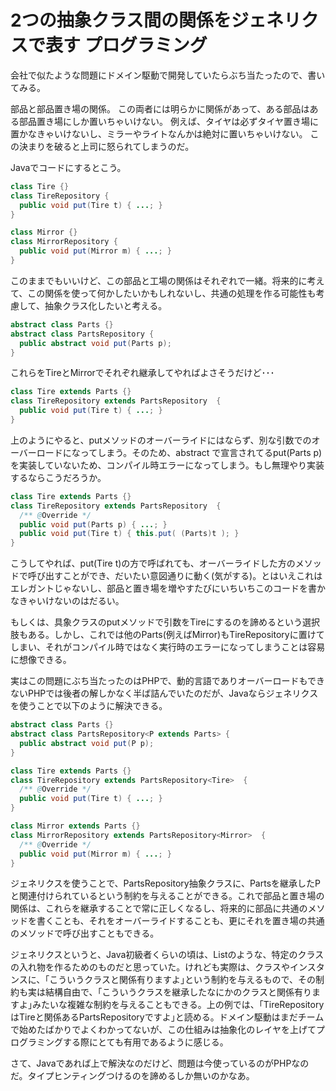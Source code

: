 2つの抽象クラス間の関係をジェネリクスで表す
プログラミング
=====
会社で似たような問題にドメイン駆動で開発していたらぶち当たったので、書いてみる。

部品と部品置き場の関係。
この両者には明らかに関係があって、ある部品はある部品置き場にしか置いちゃいけない。
例えば、タイヤは必ずタイヤ置き場に置かなきゃいけないし、ミラーやライトなんかは絶対に置いちゃいけない。
この決まりを破ると上司に怒られてしまうのだ。

<!--more-->

Javaでコードにするとこう。
```java
class Tire {}
class TireRepository {
  public void put(Tire t) { ...; }
}

class Mirror {}
class MirrorRepository {
  public void put(Mirror m) { ...; }
}
```

このままでもいいけど、この部品と工場の関係はそれぞれで一緒。将来的に考えて、この関係を使って何かしたいかもしれないし、共通の処理を作る可能性も考慮して、抽象クラス化したいと考える。

```java
abstract class Parts {}
abstract class PartsRepository {
  public abstract void put(Parts p);
}
```

これらをTireとMirrorでそれぞれ継承してやればよさそうだけど･･･
```java
class Tire extends Parts {}
class TireRepository extends PartsRepository  {
  public void put(Tire t) { ...; }
}
```

上のようにやると、putメソッドのオーバーライドにはならず、別な引数でのオーバーロードになってしまう。そのため、abstract で宣言されてるput(Parts p)を実装していないため、コンパイル時エラーになってしまう。もし無理やり実装するならこうだろうか。

```java
class Tire extends Parts {}
class TireRepository extends PartsRepository  {
  /** @Override */
  public void put(Parts p) { ...; }
  public void put(Tire t) { this.put( (Parts)t ); }
}
```

こうしてやれば、put(Tire t)の方で呼ばれても、オーバーライドした方のメソッドで呼び出すことができ、だいたい意図通りに動く(気がする)。とはいえこれはエレガントじゃないし、部品と置き場を増やすたびにいちいちこのコードを書かなきゃいけないのはだるい。

もしくは、具象クラスのputメソッドで引数をTireにするのを諦めるという選択肢もある。しかし、これでは他のParts(例えばMirror)もTireRepositoryに置けてしまい、それがコンパイル時ではなく実行時のエラーになってしまうことは容易に想像できる。

実はこの問題にぶち当たったのはPHPで、動的言語でありオーバーロードもできないPHPでは後者の解しかなく半ば詰んでいたのだが、Javaならジェネリクスを使うことで以下のように解決できる。

```java
abstract class Parts {}
abstract class PartsRepository<P extends Parts> {
  public abstract void put(P p);
}

class Tire extends Parts {}
class TireRepository extends PartsRepository<Tire>  {
  /** @Override */
  public void put(Tire t) { ...; }
}

class Mirror extends Parts {}
class MirrorRepository extends PartsRepository<Mirror>  {
  /** @Override */
  public void put(Mirror m) { ...; }
}
```

ジェネリクスを使うことで、PartsRepository抽象クラスに、Partsを継承したPと関連付けられているという制約を与えることができる。これで部品と置き場の関係は、これらを継承することで常に正しくなるし、将来的に部品に共通のメソッドを書くことも、それをオーバーライドすることも、更にそれを置き場の共通のメソッドで呼び出すこともできる。

ジェネリクスというと、Java初級者くらいの頃は、List<T>のような、特定のクラスの入れ物を作るためのものだと思っていた。けれども実際は、クラスやインスタンスに、｢こういうクラスと関係有りますよ｣という制約を与えるもので、その制約も実は結構自由で、｢こういうクラスを継承したなにかのクラスと関係有りますよ｣みたいな複雑な制約を与えることもできる。上の例では、｢TireRepositoryはTireと関係あるPartsRepositoryですよ｣と読める。ドメイン駆動はまだチームで始めたばかりでよくわかってないが、この仕組みは抽象化のレイヤを上げてプログラミングする際にとても有用であるように感じる。

さて、Javaであれば上で解決なのだけど、問題は今使っているのがPHPなのだ。タイプヒンティングつけるのを諦めるしか無いのかなあ。
